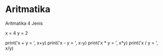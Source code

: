 # Aritmatika
Aritmatika 4 Jenis

x = 4
y = 2

print('x + y = ', x+y)
print('x - y = ', x-y)
print('x * y = ', x*y)
print('x / y = ', x/y)
